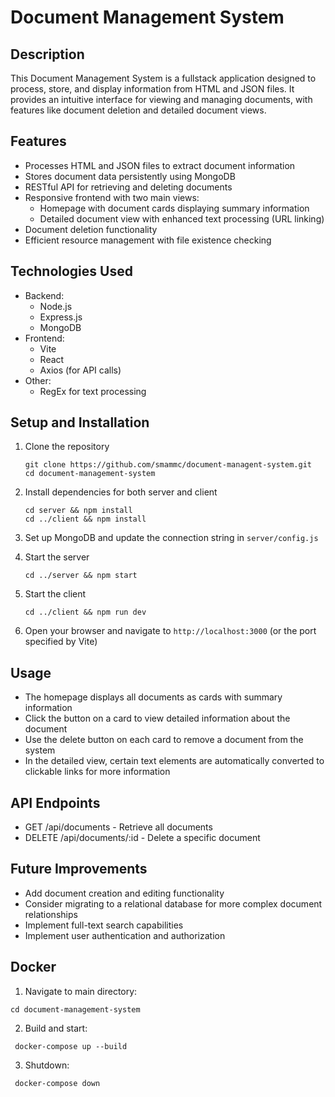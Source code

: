 # Document Management System

## Description

This Document Management System is a fullstack application designed to process, store, and display information from HTML and JSON files. It provides an intuitive interface for viewing and managing documents, with features like document deletion and detailed document views.

## Features

- Processes HTML and JSON files to extract document information
- Stores document data persistently using MongoDB
- RESTful API for retrieving and deleting documents
- Responsive frontend with two main views:
  - Homepage with document cards displaying summary information
  - Detailed document view with enhanced text processing (URL linking)
- Document deletion functionality
- Efficient resource management with file existence checking

## Technologies Used

- Backend:
  - Node.js
  - Express.js
  - MongoDB
- Frontend:
  - Vite
  - React
  - Axios (for API calls)
- Other:
  - RegEx for text processing

## Setup and Installation

1. Clone the repository

   ```
   git clone https://github.com/smammc/document-managent-system.git
   cd document-management-system
   ```

2. Install dependencies for both server and client

   ```
   cd server && npm install
   cd ../client && npm install
   ```

3. Set up MongoDB and update the connection string in `server/config.js`

4. Start the server

   ```
   cd ../server && npm start
   ```

5. Start the client

   ```
   cd ../client && npm run dev
   ```

6. Open your browser and navigate to `http://localhost:3000` (or the port specified by Vite)

## Usage

- The homepage displays all documents as cards with summary information
- Click the button on a card to view detailed information about the document
- Use the delete button on each card to remove a document from the system
- In the detailed view, certain text elements are automatically converted to clickable links for more information

## API Endpoints

- GET /api/documents - Retrieve all documents
- DELETE /api/documents/:id - Delete a specific document

## Future Improvements

- Add document creation and editing functionality
- Consider migrating to a relational database for more complex document relationships
- Implement full-text search capabilities
- Implement user authentication and authorization

## Docker

1. Navigate to main directory:

```
cd document-management-system
```

2. Build and start:

```
 docker-compose up --build
```

3. Shutdown:

```
 docker-compose down
```
